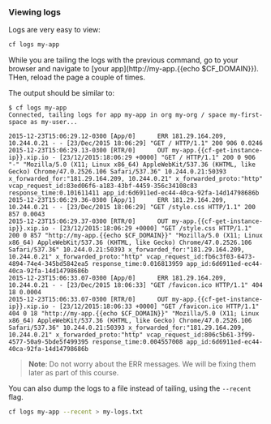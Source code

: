 ### Viewing logs

Logs are very easy to view:

```sh
cf logs my-app
```

While you are tailing the logs with the previous command, go to your browser and navigate to [your app](http://my-app.{{echo $CF_DOMAIN}}). THen, reload the page a couple of times.

The output should be similar to:

```
$ cf logs my-app
Connected, tailing logs for app my-app in org my-org / space my-first-space as my-user...

2015-12-23T15:06:29.12-0300 [App/0]      ERR 181.29.164.209, 10.244.0.21 - - [23/Dec/2015 18:06:29] "GET / HTTP/1.1" 200 906 0.0246
2015-12-23T15:06:29.13-0300 [RTR/0]      OUT my-app.{{cf-get-instance-ip}}.xip.io - [23/12/2015:18:06:29 +0000] "GET / HTTP/1.1" 200 0 906 "-" "Mozilla/5.0 (X11; Linux x86_64) AppleWebKit/537.36 (KHTML, like Gecko) Chrome/47.0.2526.106 Safari/537.36" 10.244.0.21:50393 x_forwarded_for:"181.29.164.209, 10.244.0.21" x_forwarded_proto:"http" vcap_request_id:83ed06f6-a183-43bf-4459-356c34108c83 response_time:0.101611411 app_id:6d6911ed-ec44-40ca-92fa-14d14798686b
2015-12-23T15:06:29.36-0300 [App/1]      ERR 181.29.164.209, 10.244.0.21 - - [23/Dec/2015 18:06:29] "GET /style.css HTTP/1.1" 200 857 0.0043
2015-12-23T15:06:29.37-0300 [RTR/0]      OUT my-app.{{cf-get-instance-ip}}.xip.io - [23/12/2015:18:06:29 +0000] "GET /style.css HTTP/1.1" 200 0 857 "http://my-app.{{echo $CF_DOMAIN}}" "Mozilla/5.0 (X11; Linux x86_64) AppleWebKit/537.36 (KHTML, like Gecko) Chrome/47.0.2526.106 Safari/537.36" 10.244.0.21:50393 x_forwarded_for:"181.29.164.209, 10.244.0.21" x_forwarded_proto:"http" vcap_request_id:fb6c3f03-6473-4894-74e4-345bd5842ea5 response_time:0.016813959 app_id:6d6911ed-ec44-40ca-92fa-14d14798686b
2015-12-23T15:06:33.07-0300 [App/0]      ERR 181.29.164.209, 10.244.0.21 - - [23/Dec/2015 18:06:33] "GET /favicon.ico HTTP/1.1" 404 18 0.0004
2015-12-23T15:06:33.07-0300 [RTR/0]      OUT my-app.{{cf-get-instance-ip}}.xip.io - [23/12/2015:18:06:33 +0000] "GET /favicon.ico HTTP/1.1" 404 0 18 "http://my-app.{{echo $CF_DOMAIN}}" "Mozilla/5.0 (X11; Linux x86_64) AppleWebKit/537.36 (KHTML, like Gecko) Chrome/47.0.2526.106 Safari/537.36" 10.244.0.21:50393 x_forwarded_for:"181.29.164.209, 10.244.0.21" x_forwarded_proto:"http" vcap_request_id:806c5b61-3f99-4577-50a9-5bde5f499395 response_time:0.004557008 app_id:6d6911ed-ec44-40ca-92fa-14d14798686b
```
> **Note**: Do not worry about the ERR messages. We will be fixing them  later as part of this course.

You can also dump the logs to a file instead of tailing, using the `--recent` flag.

```sh
cf logs my-app --recent > my-logs.txt
```
